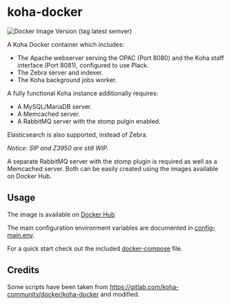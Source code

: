 # koha-docker

![Docker Image Version (tag latest semver)](https://img.shields.io/docker/v/teogramm/koha/22.11)

A Koha Docker container which includes:
* The Apache webserver serving the OPAC (Port 8080) and
the Koha staff interface (Port 8081), configured to use Plack.
* The Zebra server and indexer.
* The Koha background jobs worker.

A fully functional Koha instance additionally requires:
* A MySQL/MariaDB server.
* A Memcached server.
* A RabbitMQ server with the stomp pulgin enabled.

Elasticsearch is also supported, instead of Zebra.

*Notice: SIP and Z3950 are still WIP.*

A separate RabbitMQ server with the stomp plugin is required as well as a Memcached server.
Both can be easily created using the images available on Docker Hub.

## Usage
The image is available on [Docker Hub](https://hub.docker.com/r/teogramm/koha)

The main configuration environment variables are documented in
[config-main.env](config-main.env).

For a quick start check out the included [docker-compose](examples/docker-compose.yaml) file.

## Credits

Some scripts have been taken from https://gitlab.com/koha-community/docker/koha-docker and modified.

